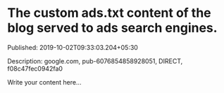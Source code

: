 # The custom ads.txt content of the blog served to ads search engines.

Published: 2019-10-02T09:33:03.204+05:30

Description: google.com, pub-6076854858928051, DIRECT, f08c47fec0942fa0

Write your content here...